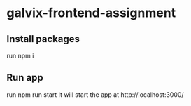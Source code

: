 # galvix-frontend-assignment

## Install packages
run npm i

## Run app
run npm run start
It will start the app at http://localhost:3000/
